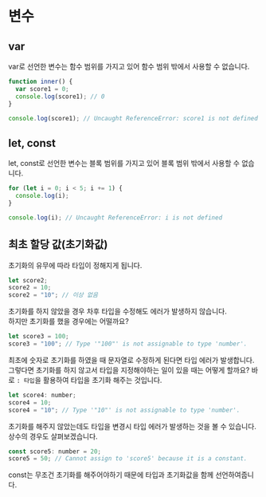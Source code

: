 # 변수

## var

var로 선언한 변수는 함수 범위를 가지고 있어 함수 범위 밖에서 사용할 수 없습니다.

```js
function inner() {
  var score1 = 0;
  console.log(score1); // 0
}

console.log(score1); // Uncaught ReferenceError: score1 is not defined
```

## let, const

let, const로 선언한 변수는 블록 범위를 가지고 있어 블록 범위 밖에서 사용할 수 없습니다.

```js
for (let i = 0; i < 5; i += 1) {
  console.log(i);
}

console.log(i); // Uncaught ReferenceError: i is not defined
```

## 최초 할당 값(초기화값)

초기화의 유무에 따라 타입이 정해지게 됩니다.

```js
let score2;
score2 = 10;
score2 = "10"; // 이상 없음
```

초기화를 하지 않았을 경우 차후 타입을 수정해도 에러가 발생하지 않습니다.<br />
하지만 초기화를 했을 경우에는 어떨까요?

```js
let score3 = 100;
score3 = "100"; // Type '"100"' is not assignable to type 'number'.
```

최초에 숫자로 초기화를 하였을 때 문자열로 수정하게 된다면 타입 에러가 발생합니다.<br />
그렇다면 초기화를 하지 않고서 타입을 지정해야하는 일이 있을 때는 어떻게 할까요? 바로 `: 타입`을 활용하여 타입을 초기화 해주는 것입니다.

```js
let score4: number;
score4 = 10;
score4 = "10"; // Type '"10"' is not assignable to type 'number'.
```

초기화를 해주지 않았는데도 타입을 변경시 타입 에러가 발생하는 것을 볼 수 있습니다.<br />
상수의 경우도 살펴보겠습니다.

```js
const score5: number = 20;
score5 = 50; // Cannot assign to 'score5' because it is a constant.
```

const는 무조건 초기화를 해주어야하기 때문에 타입과 초기화값을 함께 선언하여줍니다.
